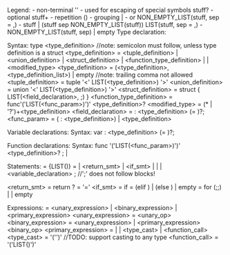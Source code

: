 
Legend:
  <name> - non-terminal
  '' - used for escaping of special symbols
  stuff? - optional
  stuff+ - repetition
  () - grouping
  | - or
  NON_EMPTY_LIST(stuff, sep = ,) - stuff | (stuff sep NON_EMPTY_LIST(stuff))
  LIST(stuff, sep = ,) - NON_EMPTY_LIST(stuff, sep) | empty
Type declaration:

  Syntax: type <identifier> <type_definition> //note: semicolon must follow, unless type definition is a struct
  <type_definition> = <tuple_definition> | <union_definition> | <struct_definition> | <function_type_definition> | <identifier> | <modified_type>
  <type_definition> = (<type_definition>, <type_definition_list>) | empty //note: trailing comma not allowed
  <tuple_definition> = tuple '<' LIST(<type_definition>) '>'
  <union_definition> = union '<' LIST(<type_definition>) '>'
  <struct_definition> = struct { LIST(<field_declaration>, ;) }
  <function_type_definition> = func'('LIST(<func_param>)')' <type_definition>?
  <modified_type> = (* | '?')+<type_definition>
  <field_declaration> = <identifier> : <type_definition> (= <expression>)?;
  <func_param> = (<identifier> : <type_definition>) | <type_definition>

Variable declarations:
  Syntax: var <identifier> : <type_definition> (= <expression>)?;

Function declarations:
  Syntax: func <identifier>'('LIST(<func_param>)')' <type_definition>? ; | <block>

Statements:
  <block> = {LIST(<statement>)}
  <statement> = <expression> | <return_smt> | <if_smt> | <assignment> | <loop> | <variable_declaration> ; //';' does not follow blocks!

  <return_smt> = return <expression>?
  <assignment> = <identifier> '=' <expression>
  <if_smt> = if <expression> <block> <otherwise>
  <otherwise> = (elif <expression> <block> <otherwise>) | (else <block>) | empty
  <loop> = for (<assignment>;<expression>;<assignment>) | <expression> | empty <block>

Expressions:
  <expression> = <unary_expression> | <binary_expression> | <primary_expression>
  <unary_expression> = <unary_op> <expression>
  <binary_expression> = <unary_expression> | <primary_expression> <binary_op> <expression>
  <primary_expression> = <identifier> | <literal> | <type_cast> | <function_call>
  <type_cast> = <identifier>'('<expression>')' //TODO: support casting to any type
  <function_call> = <identifier>'('LIST(<expression>)')'
